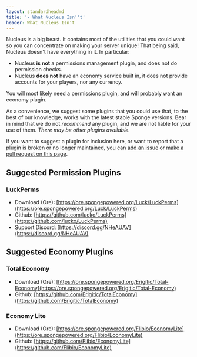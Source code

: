 ```yaml
---
layout: standardheadmd
title: '- What Nucleus Isn''t'
header: What Nucleus Isn't
---
```


Nucleus is a big beast. It contains most of the utilities that you could want so you can concentrate on making your server unique!
That being said, Nucleus doesn't have everything in it. In particular:

* Nucleus **is not** a permissions management plugin, and does not do permission checks.
* Nucleus **does not** have an economy service built in, it does not provide accounts for your players, nor any currency.

You will most likely need a permissions plugin, and will probably want an economy plugin.

As a convenience, we suggest some plugins that you could use that, to the best of our knowledge, works with the latest stable Sponge versions. 
Bear in mind that we do not _recommend_ any plugin, and we are not liable for your use of them. _There may be other plugins available._

If you want to suggest a plugin for inclusion here, or want to report that a plugin is broken or no longer maintained, you can
[add an issue](https://github.com/NucleusPowered/nucleuspowered.github.io/issues) or [make a pull request on this page](https://github.com/NucleusPowered/nucleuspowered.github.io/tree/master/docs/permsecon.md). 

## Suggested Permission Plugins

### LuckPerms

* Download (Ore): [https://ore.spongepowered.org/Luck/LuckPerms](https://ore.spongepowered.org/Luck/LuckPerms) 
* Github: [https://github.com/lucko/LuckPerms](https://github.com/lucko/LuckPerms)
* Support Discord: [https://discord.gg/NHeAUAV](https://discord.gg/NHeAUAV)

## Suggested Economy Plugins

### Total Economy

* Download (Ore): [https://ore.spongepowered.org/Erigitic/Total-Economy](https://ore.spongepowered.org/Erigitic/Total-Economy)
* Github: [https://github.com/Erigitic/TotalEconomy](https://github.com/Erigitic/TotalEconomy)

### Economy Lite

* Download (Ore): [https://ore.spongepowered.org/Flibio/EconomyLite](https://ore.spongepowered.org/Flibio/EconomyLite) 
* Github: [https://github.com/Flibio/EconomyLite](https://github.com/Flibio/EconomyLite)